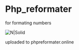 # Php_reformater
for formating numbers


![N|Solid](https://i.imgur.com/5gmNjDF.png)

uploaded to 
phpreformater.online
